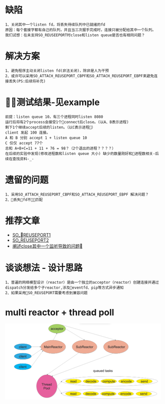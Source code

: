 # 缺陷
```
1、关闭其中一个listen fd，将丢失待续队列中已就绪的fd
原因：每个套接字都有自己的队列，并且当三次握手完成时，连接只被分配给其中一个队列。
我们试想：在未支持SO_REUSEEPORT时close和listen queue是否也有相同问题？
```
# 解决方案
```
1、避免程序主动关闭listen fd(非法关闭)，除非是人为干预
2、或许可以采用SO_ATTACH_REUSEPORT_CBPF和SO_ATTACH_REUSEPORT_EBPF来避免连接丢失(PS:后续将补充)
```
# 测试结果-见example
```
前提：listen queue 10，有三个进程同时listen 8080
运行后将有2个process会接受1个connect后close。(以A、B表示进程)
剩下1个继续accept后续的listen。（以C表示进程）
client 发起 100 连接。
A 和 B 分别 accept 1 + listen queue 10
C 仅仅 accept 77个
总和 A+B+C=11 + 11 + 76 = 98？（2个退出的进程？？？？）
在后续的实验中发现(修改进程数和listen queue 大小) 缺少的数量刚好和进程数相关-后续在查找资料-_-
```
# 遗留的问题
```
1、采用SO_ATTACH_REUSEPORT_CBPF和SO_ATTACH_REUSEPORT_EBPF 解决问题？
2、丢失fd不匹配
```


# 推荐文章
* [SO_REUSEPORT1](https://lwn.net/Articles/542629)
* [SO_REUSEPORT2](https://lwn.net/Articles/542738)
* [阐述close其中一个监听导致的问题](https://engineeringblog.yelp.com/2015/04/true-zero-downtime-haproxy-reloads.html)

# 谈谈想法 - 设计思路
```
1、普遍的网络模型设计（reactor）是由一个独立的acceptor（reactor）创建连接并通过dispatch分发给多个子reactor,涉及eventfd、pip等方式异步通知
2、如果采用SO_REUSEPORT需要考虑到兼容问题
```
# multi reactor + thread poll
![image](/Picture/multi_reactor_thread_pool.png)